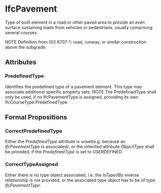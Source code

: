 # IfcPavement

Type of built element in a road or other paved area to provide an even surface sustaining loads from vehicles or pedestrians, usually comprising several courses.
<!-- end of short definition -->

NOTE Definition from ISO 6707-1: road, runway, or similar construction above the subgrade.

## Attributes

### PredefinedType
Identifies the predefined type of a pavement element. This type may associate additional specific property sets.
NOTE The PredefinedType shall only be used, if no IfcPavementType is assigned, providing its own IfcCourseType.PredefinedType.

## Formal Propositions

### CorrectPredefinedType
Either the _PredefinedType_ attribute is unset(e.g. because an _IfcPavementType_ is associated), or the inherited attribute _ObjectType_ shall be provided, if the _PredefinedType_ is set to USERDEFINED.

### CorrectTypeAssigned
Either there is no type object associated, i.e. the _IsTypedBy_ inverse relationship is not provided, or the associated type object has to be of type _IfcPavementType_.
